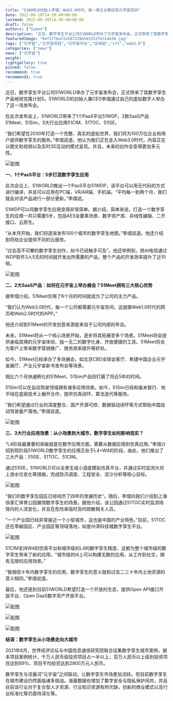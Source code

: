 ```yaml
---
title: "51WORLD创始人李熠：Web3.0时代，每一家企业都应有元宇宙空间"
date: 2022-08-19T14:39:40+08:00
lastmod: 2022-08-19T14:39:40+08:00
draft: false
authors: ["Simon"]
description: "近日，数字孪生平台公司51WORLD举办了元宇宙发布会，正式带来了其数字孪生产品地球克隆计划5。51WORLD的创始人兼CEO李熠通过自己的虚拟数字人举办了这一场发布会。"
featuredImage: "0ef37f6a72a507229b581553fe314438.jpg"
tags: ["元宇宙","元宇宙项目","元宇宙平台","区块链","nft","web3.0"]
categories: ["news"]
news: ["元宇宙"]
weight: 
lightgallery: true
pinned: false
recommend: true
recommend1: true
---
```


近日，数字孪生平台公司51WORLD举办了元宇宙发布会，正式带来了其数字孪生产品地球克隆计划5。51WORLD的创始人兼CEO李熠通过自己的虚拟数字人举办了这一场发布会。


在此次发布会上，51WORLD带来了1个PaaS平台51WDP，2款SaaS产品51Meet、51Sim，3大行业应用51CIM、51TOC、51ISE。

“我们希望在2030年打造一个完整、真实的虚拟世界，我们将为100万位企业和用户提供数字孪生的服务。”李熠说道。他认为我们正在走入Web3.0时代，内容正在以图文和视频以及实时3D互动的模式呈现。并且，未来的创作会变得更加多元性。

![配图](mkilll.jpg)

**一、1个PasS平台：5步打造数字孪生应用**

此次会议上，51WORLD推出一个PasS平台51WDP，该平台可以用无代码的方式进行编译，并且可以应用在PC端，VR/AR端、手机端。“平均每一到两个月，我们就会对该产品进行一部分更新。”李熠说。

51WDP可以将数字孪生应用变得非常简单。据介绍，简单来说，打造一个数字孪生的应用一共只需要5步，包括AES全要素场景、数字资产库、非线性编辑、二开接口、云原生。


“从本月开始，我们将逐渐发布100个城市的数字孪生地图。”李熠说道。他还介绍到将给企业提供不同的云服务。

“过去高不可攀的数字孪生创作，如今已经触手可及”。他还举例到，扬州电信通过WDP软件3人5天的时间就开发出所需要的产品，整个产品的开发效率提升了近10倍。

![配图](mkilll1.jpg)

**二、2大SaaS产品：如何在元宇宙上举办展会？51Meet拥有三大核心优势**

据李熠介绍，51Meet仅用了6个月的时间就成为了公司的主力产品。

“我们认为Web3.0时代，每一个公司都需要元宇宙空间，这就像Web1.0时代的网页和Web2.0时代的APP。”

他还介绍到51Meet的开发创意来源是来自于公司内部的年会。

未来，51Meet将从一个核心场景开始，逐步将其拓展至多个场景。51Meet将会提供身临其境的元宇宙体验、独一无二的数字化身、开放便捷的工具。51Meet将会为客户上带来数字营销推广、商务效率提升等好处。


如今，51Meet已经承办了多场展会，如北京CBD全球会客厅、希捷中国企业元宇宙展厅、产业元宇宙新书发布会等场景。

相比六个月快速孵化的51Meet，51Sim产品则打磨了将近5年的时间。

51Sim可以在自动驾驶领域拥有诸多应用场景。如今，51Sim已经和毫末智行、地平线在底层技术上展开合作，提供仿真闭环、算法迭代等服务。

“我们希望通过行业的深度整合、国产开源可控、数据驱动闭环等方式帮助中国自动驾驶量产落地。”李熠说道。

![配图](mkilll2.jpg)

**三、3大行业应用场景：从小场景到大城市，数字孪生如何影响现实？**

“L4阶段最重要的突破就是在数字应用方面，需要从数据应用到仿真应用。”李熠介绍到现阶段51WORLD数字孪生的应用正处于L4+W4的阶段，由此，他们推出了三大产品：51ISE、51TOC、51CIM。

通过51ISE，51WORLD可以全景生成小浪底模拟仿真平台，并通过实时监测大坝上游水位变化等措施，完成防汛调度、工程安全、泥沙分析等核心目标。

![配图](mkilll3.jpg)


“我们的数字孪生园区已经经历了四年的发展历史”。随后，李熠向我们介绍到上海徐家汇体育公园展馆数字孪生的场景。据他介绍，该公园通过51TOC实时监测场馆内的人流变化，并且在危险来临时及时疏散相关人员。

“一个产业园已经非常接近一个小型城市，这也是中国的产业特色。”目前，51TOC还在零碳园区、产业园区等领域落地，如崖州湾科技城数字孪生平台。

![配图](mkilll4.jpg)

51CIM支持W4的仿真平台和城市级的L4的数字孪生精度，这都为整个城市级的数字孪生带来了新的应用。“城市级的l4上可以构建无数的应用，从工作到社交，拥有无限的应用场景。”

“我相信十年内数字孪生的应用，数字孪生的意义就和过去二三十年内土地资源的意义相同。”李熠说道。

最后，他还提到目前51WORLD希望打造一个开放的生态，提供Open API接口开放平台、Open DaaS数字资产开放平台。

![配图](mkilll5.jpg)

![配图](mkilll6.jpg)

![配图](mkilll7.jpg)

**结语：数字孪生从小场景走向大城市**

2021年8月，世界经济论坛与中国信息通信研究院联合征集数字孪生城市案例，据本项目案例统计，千万人民币级投资项目占一半以上，百万人民币以上级别投资项目达到89%，项目平均投资达到2800万元人民币。

数字孪生与流量词“元宇宙”之间联动，让数字孪生市场更加活跃。但目前数字孪生在城市建设仍然面临诸多挑战。海量数据也增加了数字安全与隐私保护风险，并且目前该行业对于复合型人才资源、行业知识资源有所欠缺，创新的商业模式以及行业标准化等仍亟待深化等。